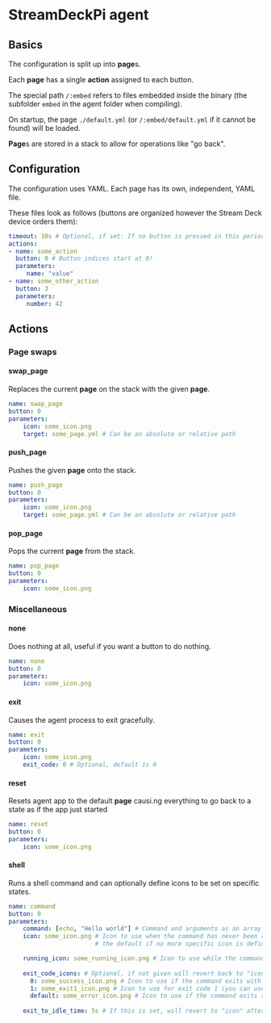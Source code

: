 # StreamDeckPi agent

## Basics

The configuration is split up into **page**s.

Each **page** has a single **action** assigned to each button.

The special path `/:embed` refers to files embedded inside the binary (the subfolder `embed` in the agent folder when compiling).

On startup, the page `./default.yml` (or `/:embed/default.yml` if it cannot be found) will be loaded.

**Page**s are stored in a stack to allow for operations like "go back".

## Configuration

The configuration uses YAML. Each page has its own, independent, YAML file.

These files look as follows (buttons are organized however the Stream Deck device orders them):

```yaml
timeout: 10s # Optional, if set: If no button is pressed in this period, go back to previous page
actions:
- name: some_action
  button: 0 # Button indices start at 0!
  parameters:
     name: "value"
- name: some_other_action
  button: 3
  parameters:
     number: 42
```

## Actions

### Page swaps

#### swap_page

Replaces the current **page** on the stack with the given **page**.

```yaml
name: swap_page
button: 0
parameters:
    icon: some_icon.png
    target: some_page.yml # Can be an absolute or relative path
```

#### push_page

Pushes the given **page** onto the stack.

```yaml
name: push_page
button: 0
parameters:
    icon: some_icon.png
    target: some_page.yml # Can be an absolute or relative path
```

#### pop_page

Pops the current **page** from the stack.

```yaml
name: pop_page
button: 0
parameters:
    icon: some_icon.png
```

### Miscellaneous

#### none

Does nothing at all, useful if you want a button to do nothing.

```yaml
name: none
button: 0
parameters:
    icon: some_icon.png
```

#### exit

Causes the agent process to exit gracefully.

```yaml
name: exit
button: 0
parameters:
    icon: some_icon.png
    exit_code: 0 # Optional, default is 0
```

#### reset

Resets agent app to the default **page** causi.ng everything to go back to a state as if the app just started

```yaml
name: reset
button: 0
parameters:
    icon: some_icon.png
```

#### shell

Runs a shell command and can optionally define icons to be set on specific states.

```yaml
name: command
button: 0
parameters:
    command: [echo, "Hello world"] # Command and arguments as an array
    icon: some_icon.png # Icon to use when the command has never been run or as
                        # the default if no more specific icon is defined (see below)

    running_icon: some_running_icon.png # Icon to use while the command is running (optional)
  
    exit_code_icons: # Optional, if not given will revert back to "icon" immediately after exit
      0: some_success_icon.png # Icon to use if the command exits with code 0 (usually, this means success)
      1: some_exit1_icon.png # Icon to use for exit code 1 (you can use any number exit code to handle)
      default: some_error_icon.png # Icon to use if the command exits and no explicit icon is defined
    
    exit_to_idle_time: 5s # If this is set, will revert to "icon" after this time after the process exited
```
